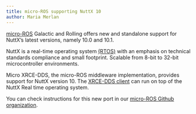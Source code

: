 ```yaml
---
title: micro-ROS supporting NuttX 10
author: Maria Merlan
---
```


[micro-ROS](https://micro.ros.org/) Galactic and Rolling offers new and standalone support for NuttX’s latest versions, namely 10.0 and 10.1. 

NuttX is a real-time operating system [(RTOS)](https://en.wikipedia.org/wiki/RTOS) with an emphasis on technical standards compliance and small footprint. Scalable from 8-bit to 32-bit microcontroller environments.

Micro XRCE-DDS, the micro-ROS middleware implementation, provides support for NuttX version 10. The [XRCE-DDS client](https://github.com/eProsima/Micro-XRCE-DDS-Client) can run on top of the NuttX Real time operating system. 

You can check instructions for this new port in our [micro-ROS Github organization](https://github.com/micro-ROS/micro_ros_nuttx_app).


